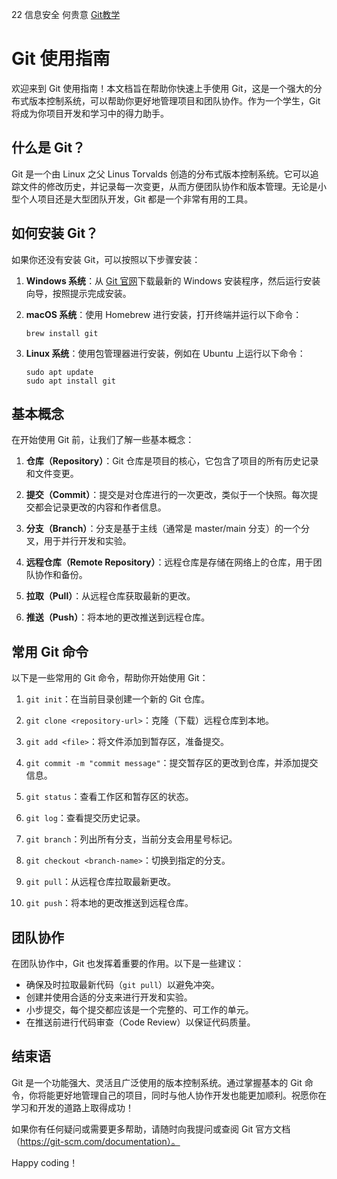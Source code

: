 22 信息安全 何贵意
[Git教学](https://github.com/ShiyuBanzhou/Git-)

# Git 使用指南

欢迎来到 Git 使用指南！本文档旨在帮助你快速上手使用 Git，这是一个强大的分布式版本控制系统，可以帮助你更好地管理项目和团队协作。作为一个学生，Git 将成为你项目开发和学习中的得力助手。

## 什么是 Git？

Git 是一个由 Linux 之父 Linus Torvalds 创造的分布式版本控制系统。它可以追踪文件的修改历史，并记录每一次变更，从而方便团队协作和版本管理。无论是小型个人项目还是大型团队开发，Git 都是一个非常有用的工具。

## 如何安装 Git？

如果你还没有安装 Git，可以按照以下步骤安装：

1. **Windows 系统**：从 [Git 官网](https://gitforwindows.org/)下载最新的 Windows 安装程序，然后运行安装向导，按照提示完成安装。

2. **macOS 系统**：使用 Homebrew 进行安装，打开终端并运行以下命令：

   ```
   brew install git
   ```

3. **Linux 系统**：使用包管理器进行安装，例如在 Ubuntu 上运行以下命令：

   ```
   sudo apt update
   sudo apt install git
   ```

## 基本概念

在开始使用 Git 前，让我们了解一些基本概念：

1. **仓库（Repository）**：Git 仓库是项目的核心，它包含了项目的所有历史记录和文件变更。

2. **提交（Commit）**：提交是对仓库进行的一次更改，类似于一个快照。每次提交都会记录更改的内容和作者信息。

3. **分支（Branch）**：分支是基于主线（通常是 master/main 分支）的一个分叉，用于并行开发和实验。

4. **远程仓库（Remote Repository）**：远程仓库是存储在网络上的仓库，用于团队协作和备份。

5. **拉取（Pull）**：从远程仓库获取最新的更改。

6. **推送（Push）**：将本地的更改推送到远程仓库。

## 常用 Git 命令

以下是一些常用的 Git 命令，帮助你开始使用 Git：

1. `git init`：在当前目录创建一个新的 Git 仓库。

2. `git clone <repository-url>`：克隆（下载）远程仓库到本地。

3. `git add <file>`：将文件添加到暂存区，准备提交。

4. `git commit -m "commit message"`：提交暂存区的更改到仓库，并添加提交信息。

5. `git status`：查看工作区和暂存区的状态。

6. `git log`：查看提交历史记录。

7. `git branch`：列出所有分支，当前分支会用星号标记。

8. `git checkout <branch-name>`：切换到指定的分支。

9. `git pull`：从远程仓库拉取最新更改。

10. `git push`：将本地的更改推送到远程仓库。

## 团队协作

在团队协作中，Git 也发挥着重要的作用。以下是一些建议：

- 确保及时拉取最新代码（`git pull`）以避免冲突。
- 创建并使用合适的分支来进行开发和实验。
- 小步提交，每个提交都应该是一个完整的、可工作的单元。
- 在推送前进行代码审查（Code Review）以保证代码质量。

## 结束语

Git 是一个功能强大、灵活且广泛使用的版本控制系统。通过掌握基本的 Git 命令，你将能更好地管理自己的项目，同时与他人协作开发也能更加顺利。祝愿你在学习和开发的道路上取得成功！

如果你有任何疑问或需要更多帮助，请随时向我提问或查阅 Git 官方文档（https://git-scm.com/documentation）。

Happy coding！
